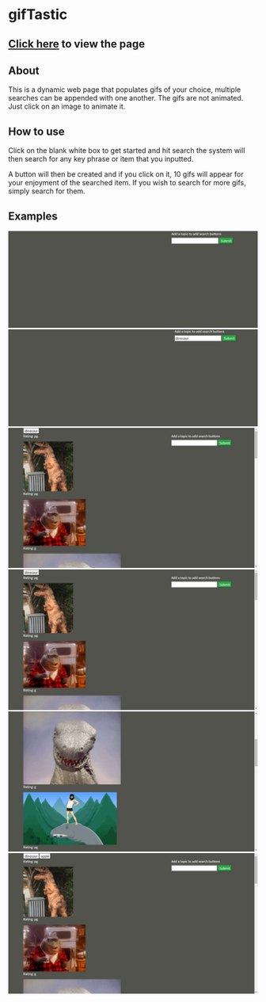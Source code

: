 # gifTastic
## [Click here](https://josemm83.github.io/gifTastic/) to view the page
## About
This is a dynamic web page that populates gifs of your choice, multiple searches can be appended with one another. The gifs are not animated.
Just click on an image to animate it.

## How to use
Click on the blank white box to get started and hit search the system will then search for any key phrase or item that you inputted.

A button will then be created and if you click on it, 10 gifs will appear for your enjoyment of the searched item. If you wish to search for more gifs, simply search
for them.

## Examples
![Site Start](https://github.com/josemm83/gifTastic/blob/master/gifSite.jpg)
![First search](https://github.com/josemm83/gifTastic/blob/master/gifSite2.jpg)
![Button created](https://github.com/josemm83/gifTastic/blob/master/gifSite3.jpg)
![Button presssed](https://github.com/josemm83/gifTastic/blob/master/gifSite4.jpg)
![Second example of button](https://github.com/josemm83/gifTastic/blob/master/gifSite5.jpg)
![Second search](https://github.com/josemm83/gifTastic/blob/master/gifSite6.jpg)
